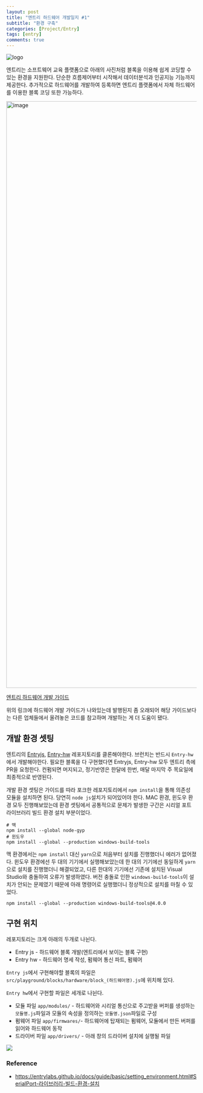 ```yaml
---
layout: post
title: "엔트리 하드웨어 개발일지 #1"
subtitle: "환경 구축"
categories: [Project/Entry]
tags: [entry]
comments: true
---
```


![logo](https://user-images.githubusercontent.com/48276682/109602600-c4e12400-7b63-11eb-9bf1-0cb5b8de3ffe.png)

엔트리는 소프트웨어 교육 플랫폼으로 아래의 사진처럼 블록을 이용해 쉽게 코딩할 수 있는 환경을 지원한다. 단순한 흐름제어부터 시작해서 데이터분석과 인공지능 기능까지 제공한다. 추가적으로 하드웨어를 개발하여 등록하면 엔트리 플랫폼에서 자체 하드웨어를 이용한 블록 코딩 또한 가능하다.

<img width="1552" alt="image" src="https://user-images.githubusercontent.com/48276682/109602479-83507900-7b63-11eb-98c9-abfc0a379c59.png">

[엔트리 하드웨어 개발 가이드](https://entrylabs.github.io/docs/guide/entry-hw/2016-05-01-getting_started.html)

위의 링크에 하드웨어 개발 가이드가 나와있는데 발행된지 좀 오래되어 해당 가이드보다는 다른 업체들에서 올려놓은 코드를 참고하며 개발하는 게 더 도움이 됐다.

## 개발 환경 셋팅

엔트리의 [Entryjs](https://github.com/entrylabs/entryjs), [Entry-hw](https://github.com/entrylabs/entry-hw) 레포지토리를 클론해야한다. 브런치는 반드시 `Entry-hw`에서 개발해야한다. 필요한 블록을 다 구현했다면 Entryjs, Entry-hw 모두 엔트리 측에 PR을 요청한다. 컨펌되면 머지되고, 정기반영은 한달에 한번, 매달 마지막 주 목요일에 최종적으로 반영된다.

개발 환경 셋팅은 가이드를 따라 포크한 레포지토리에서 `npm install`을 통해 의존성 모듈을 설치하면 된다. 당연히 `node js`설치가 되어있어야 한다. MAC 환경, 윈도우 환경 모두 진행해보았는데 환경 셋팅에서 공통적으로 문제가 발생한 구간은 시리얼 포트 라이브러리 빌드 환경 설치 부분이었다.

```
# 맥
npm install --global node-gyp
# 윈도우
npm install --global --production windows-build-tools
```

맥 환경에서는 `npm install` 대신 `yarn`으로 처음부터 설치를 진행했더니 에러가 없어졌다. 윈도우 환경에선 두 대의 기기에서 실행해보았는데 한 대의 기기에선 동일하게 `yarn`으로 설치를 진행했더니 해결되었고, 다른 한대의 기기에선 기존에 설치된 Visual Studio와 충돌하여 오류가 발생하였다. 버전 충돌로 인한 `windows-build-tools`이 설치가 안되는 문제였기 때문에 아래 명령어로 실행했더니 정상적으로 설치를 마칠 수 있었다.

```
npm install --global --production windows-build-tools@4.0.0
```

## 구현 위치

레포지토리는 크게 아래의 두개로 나뉜다.

- Entry js - 하드웨어 블록 개발(엔트리에서 보이는 블록 구현)
- Entry hw - 하드웨어 명세 작성, 펌웨어 통신 파트, 펌웨어

`Entry js`에서 구현해야할 블록의 파일은 `src/playground/blocks/hardware/block_(하드웨어명).js`에 위치해 있다.

`Entry hw`에서 구현할 파일은 세개로 나뉜다.

- 모듈 파일 `app/modules/` - 하드웨어와 시리얼 통신으로 주고받을 버퍼를 생성하는 `모듈명.js`파일과 모듈의 속성을 정의하는 `모듈명.json`파일로 구성
- 펌웨어 파일 `app/firmwares/`- 하드웨어에 탑재되는 펌웨어, 모듈에서 만든 버퍼를 읽어와 하드웨어 동작
- 드라이버 파일 `app/drivers/` - 아래 창의 드라이버 설치에 실행될 파일

![](https://entrylabs.github.io/docs/images/tutorial/tutorial11.png)

### Reference

- <https://entrylabs.github.io/docs/guide/basic/setting_environment.html#SerialPort-라이브러리-빌드-환경-설치>
